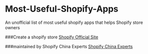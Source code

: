 # Most-Useful-Shopify-Apps
An unofficial list of most useful shopify apps that helps Shopify store owners

###Create a shopify store
[Shopify Official Site](http://www.shopify.com/?ref=erp-boost)

###maintained by Shopify China Experts
[Shopify China Experts](http://www.shopifychina.com/en.html)
